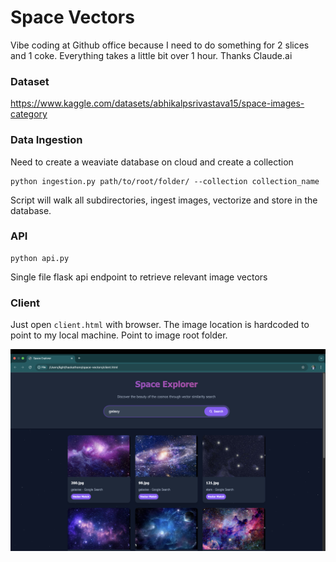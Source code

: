 # Space Vectors

Vibe coding at Github office because I need to do something for 2 slices and 1 coke. Everything takes a little bit over 1 hour. Thanks Claude.ai

### Dataset
https://www.kaggle.com/datasets/abhikalpsrivastava15/space-images-category

### Data Ingestion
Need to create a weaviate database on cloud and create a collection
```
python ingestion.py path/to/root/folder/ --collection collection_name
```

Script will walk all subdirectories, ingest images, vectorize and store in the database.

### API
```
python api.py
```

Single file flask api endpoint to retrieve relevant image vectors

### Client
Just open `client.html` with browser.
The image location is hardcoded to point to my local machine. Point to image root folder.

![](demo.jpg)
